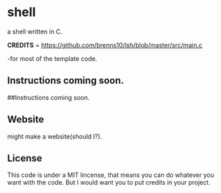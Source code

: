 # shell
 a shell written in C.
 
 
 __CREDITS__  = https://github.com/brenns10/lsh/blob/master/src/main.c
 

   -for most of the template code.
 
 
## Instructions coming soon.

 ##Instructions coming soon.
 


## Website
  might make a website(should I?).




## License
   This code is under a MIT lincense, that means you can do whatever you want with the code. But I would want you to put credits in your project.
